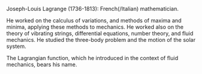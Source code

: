 Joseph-Louis Lagrange (1736-1813): French(/Italian) mathematician.

He worked on the calculus of variations, and methods of maxima and
minima, applying these methods to mechanics. He worked also on the
theory of vibrating strings, differential equations, number theory, and
fluid mechanics. He studied the three-body problem and the motion of the
solar system.

The Lagrangian function, which he introduced in the context of fluid
mechanics, bears his name.
